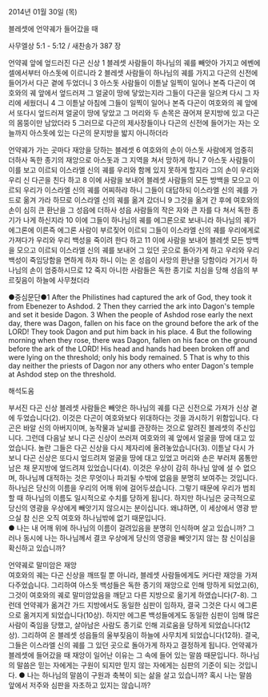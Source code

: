 2014년 01월 30일 (목)

블레셋에 언약궤가 들어갔을 때



사무엘상 5:1 - 5:12 / 새찬송가 387 장


언약궤 앞에 엎드러진 다곤 신상
1 블레셋 사람들이 하나님의 궤를 빼앗아 가지고 에벤에셀에서부터 아스돗에 이르니라 2 블레셋 사람들이 하나님의 궤를 가지고 다곤의 신전에 들어가서 다곤 곁에 두었더니 3 아스돗 사람들이 이튿날 일찍이 일어나 본즉 다곤이 여호와의 궤 앞에서 엎드러져 그 얼굴이 땅에 닿았는지라 그들이 다곤을 일으켜 다시 그 자리에 세웠더니 4 그 이튿날 아침에 그들이 일찍이 일어나 본즉 다곤이 여호와의 궤 앞에서 또다시 엎드러져 얼굴이 땅에 닿았고 그 머리와 두 손목은 끊어져 문지방에 있고 다곤의 몸뚱이만 남았더라 5 그러므로 다곤의 제사장들이나 다곤의 신전에 들어가는 자는 오늘까지 아스돗에 있는 다곤의 문지방을 밟지 아니하더라

언약궤가 가는 곳마다 재앙을 당하는 블레셋
6 여호와의 손이 아스돗 사람에게 엄중히 더하사 독한 종기의 재앙으로 아스돗과 그 지역을 쳐서 망하게 하니 7 아스돗 사람들이 이를 보고 이르되 이스라엘 신의 궤를 우리와 함께 있지 못하게 할지라 그의 손이 우리와 우리 신 다곤을 친다 하고 8 이에 사람을 보내어 블레셋 사람들의 모든 방백을 모으고 이르되 우리가 이스라엘 신의 궤를 어찌하랴 하니 그들이 대답하되 이스라엘 신의 궤를 가드로 옮겨 가라 하므로 이스라엘 신의 궤를 옮겨 갔더니 9 그것을 옮겨 간 후에 여호와의 손이 심히 큰 환난을 그 성읍에 더하사 성읍 사람들의 작은 자와 큰 자를 다 쳐서 독한 종기가 나게 하신지라 10 이에 그들이 하나님의 궤를 에그론으로 보내니라 하나님의 궤가 에그론에 이른즉 에그론 사람이 부르짖어 이르되 그들이 이스라엘 신의 궤를 우리에게로 가져다가 우리와 우리 백성을 죽이려 한다 하고 11 이에 사람을 보내어 블레셋 모든 방백을 모으고 이르되 이스라엘 신의 궤를 보내어 그 있던 곳으로 돌아가게 하고 우리와 우리 백성이 죽임당함을 면하게 하자 하니 이는 온 성읍이 사망의 환난을 당함이라 거기서 하나님의 손이 엄중하시므로 12 죽지 아니한 사람들은 독한 종기로 치심을 당해 성읍의 부르짖음이 하늘에 사무쳤더라

●중심문단●1 After the Philistines had captured the ark of God, they took it from Ebenezer to Ashdod. 2 Then they carried the ark into Dagon's temple and set it beside Dagon. 3 When the people of Ashdod rose early the next day, there was Dagon, fallen on his face on the ground before the ark of the LORD! They took Dagon and put him back in his place. 4 But the following morning when they rose, there was Dagon, fallen on his face on the ground before the ark of the LORD! His head and hands had been broken off and were lying on the threshold; only his body remained. 5 That is why to this day neither the priests of Dagon nor any others who enter Dagon's temple at Ashdod step on the threshold.

해석도움





부서진 다곤 신상 
블레셋 사람들은 빼앗은 하나님의 궤를 다곤 신전으로 가져가 신상 곁에 두었습니다(2). 이것은 다곤이 여호와보다 위대하다는 것을 과시하기 위함입니다. 다곤은 바알 신의 아버지이며, 농작물과 날씨를 관장하는 것으로 알려진 블레셋의 주신입니다. 그런데 다음날 보니 다곤 신상이 쓰러져 여호와의 궤 앞에서 얼굴을 땅에 대고 있었습니다. 놀란 그들은 다곤 신상을 다시 제자리에 올려놓았습니다(3). 이튿날 다시 가보니 다곤 신상은 또다시 엎드려져 얼굴을 땅에 대고 있었고 머리와 손은 부러져 몸통만 남은 채 문지방에 엎드려져 있었습니다(4). 이것은 우상이 감히 하나님 앞에 설 수 없으며, 하나님께 대적하는 것은 무엇이나 파괴될 수밖에 없음을 분명히 보여주는 것입니다. 하나님은 당신의 이름을 우리의 어깨 위에 걸어두셨습니다. 그렇기 때문에 우리가 범죄 할 때 하나님의 이름도 일시적으로 수치를 당하게 됩니다. 하지만 하나님은 궁극적으로 당신의 영광을 우상에게 빼앗기지 않으시는 분이십니다. 왜냐하면, 이 세상에서 영광 받으실 참 신은 오직 여호와 하나님밖에 없기 때문입니다.   
● 나는 내 어깨 위에 하나님의 이름이 걸려있음을 분명히 인식하며 살고 있습니까? 그러나 동시에 나는 하나님께서 결코 우상에게 당신의 영광을 빼앗기지 않는 참 신이심을 확신하고 있습니까?  

언약궤로 말미암은 재앙  
여호와의 궤는 다곤 신상을 깨뜨릴 뿐 아니라, 블레셋 사람들에게도 커다란 재앙을 가져다주었습니다. 그리하여 아스돗 백성들은 독한 종기의 재앙으로 인해 망하게 되었고(6), 그것이 여호와의 궤로 말미암았음을 깨닫고 다른 지방으로 옮기게 하였습니다(7-8). 그런데 언약궤가 옮겨간 가드 지방에서도 동일한 심판이 임하자, 결국 그것은 다시 에그론으로 옮겨지게 되었습니다(10상). 하지만 에그론 백성들에게도 동일한 심판이 임해 많은 사람이 죽임을 당했고, 살아남은 사람도 종기로 인해 괴로움을 당하게 되었습니다(12상). 그리하여 온 블레셋 성읍들의 울부짖음이 하늘에 사무치게 되었습니다(12하). 결국, 그들은 이스라엘 신의 궤를 그 있던 곳으로 돌아가게 하자고 결정하게 됩니다. 언약궤가 블레셋에 들어갔을 때 재앙이 일어난 이유는 그 속에 들어 있는 말씀 때문입니다. 하나님의 말씀은 믿는 자에게는 구원이 되지만 믿지 않는 자에게는 심판의 기준이 되는 것입니다. 
● 나는 하나님의 말씀이 구원과 축복이 되는 삶을 살고 있습니까? 혹시 나는 말씀 앞에서 저주와 심판을 자초하고 있지는 않습니까?